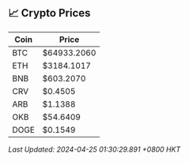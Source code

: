## 📈 Crypto Prices

| Coin | Price |
| ---- | ----- |
| BTC | $64933.2060 |
| ETH | $3184.1017 |
| BNB | $603.2070 |
| CRV | $0.4505 |
| ARB | $1.1388 |
| OKB | $54.6409 |
| DOGE | $0.1549 |

_Last Updated: 2024-04-25 01:30:29.891 +0800 HKT_